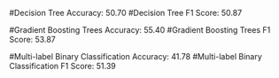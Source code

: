 #Decision Tree Accuracy:  50.70
#Decision Tree F1 Score:  50.87

#Gradient Boosting Trees Accuracy:  55.40
#Gradient Boosting Trees F1 Score:  53.87

#Multi-label Binary Classification Accuracy:  41.78
#Multi-label Binary Classification F1 Score:  51.39
